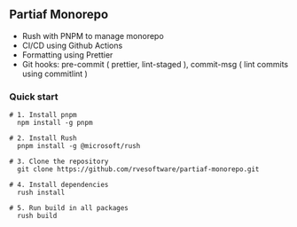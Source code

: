 ## Partiaf Monorepo

- Rush with PNPM to manage monorepo
- CI/CD using Github Actions
- Formatting using Prettier
- Git hooks: pre-commit ( prettier, lint-staged ), commit-msg ( lint commits using commitlint )

### Quick start

```
# 1. Install pnpm
  npm install -g pnpm
  
# 2. Install Rush
  pnpm install -g @microsoft/rush
  
# 3. Clone the repository
  git clone https://github.com/rvesoftware/partiaf-monorepo.git
  
# 4. Install dependencies
  rush install
  
# 5. Run build in all packages
  rush build
```